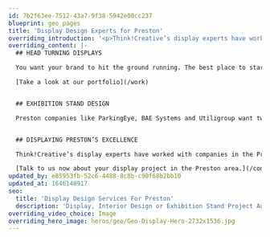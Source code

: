 ```yaml
---
id: 7b2f63ee-7512-43a7-9f38-5942e00cc237
blueprint: geo_pages
title: 'Display Design Experts for Preston'
overriding_introduction: '<p>Think!Creative’s display experts have worked closely with companies in the Preston area like BAE Systems Utiligroup, and ParkingEye to create display pieces that really show off the message they want to tell. For over a decade our studio has consistently created stand out display designs in whatever form our clients have wanted them to take.</p>'
overriding_content: |-
  ## HEAD TURNING DISPLAYS

  You want your brand to hit the ground running. The best place to start rolling out your company message is where you are right now – your workspace. Think!Creative transforms office interiors and vehicle liveries in the Preston area, making use of wall wraps, banners and vinyls. Starting the branding from here really helps, because it immerses employees in the brand. So by the time you take your brand further, from pop up displays to Adshel campaigns, everyone’s on board.

  [Take a look at our portfolio](/work)


  ## EXHIBITION STAND DESIGN

  Preston companies like ParkingEye, BAE Systems and Utiligroup want two things from their exhibition displays: to stand out amongst the crowd and to make their brand easily recognisable. Think!Creative have been working closely with these and many more companies for over a decade to produce exhibition stands no delegate/customer/visitor can miss.


  ## DISPLAYING PRESTON’S EXCELLENCE

  Think!Creative’s display experts have worked with companies in the Preston area for over a decade. It is this experience that enables us to make your company’s display project as stress free as possible. Preston-based companies come back to us for the quality of our work, and because we hit budgets and deadline targets consistently.

  [Talk to us now about your display project in the Preston area.](/contact)
updated_by: e85953fb-52c6-4488-8c8b-c90f68b2bb10
updated_at: 1646148917
seo:
  title: 'Display Design Services For Preston'
  description: 'Display, Interior Design or Exhibition Stand Project Authority For The Preston Area? Call Think!Creative''s Display Design Experts on 01253 297900.'
overriding_video_choice: Image
overriding_hero_image: heros/geo/Geo-Display-Hero-2732x1536.jpg
---
```


